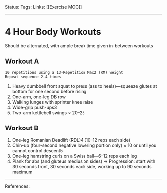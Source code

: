 Status:
Tags:
Links: [[Exercise MOC]]
___
# 4 Hour Body Workouts
Should be alternated, with ample break time given in-between workouts
## Workout A
```
10 repetitions using a 13-Repetition Max2 (RM) weight
Repeat sequence 2–4 times
```
1. Heavy dumbbell front squat to press (ass to heels)—squeeze glutes at bottom for one second before rising
2. One-arm, one-leg DB row
3. Walking lunges with sprinter knee raise
4. Wide-grip push-ups3
5. Two-arm kettlebell swings × 20–25
## Workout B
1. One-leg Romanian Deadlift (RDL)4 (10–12 reps each side)
2. Chin-up (four-second negative lowering portion only) × 10 or until you cannot control descent5
3. One-leg hamstring curls on a Swiss ball—6–12 reps each leg
4. Plank for abs (and gluteus medius on sides) → Progression: start with 30 seconds front, 30 seconds each side, working up to 90 seconds maximum
___
References: